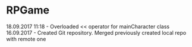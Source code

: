 # RPGame
18.09.2017 11:18 - Overloaded << operator for mainCharacter class<br />
16.09.2017 - Created Git repository. Merged previously created local repo with remote one<br />
